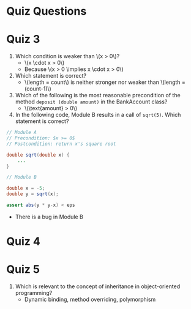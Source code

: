 # Quiz Questions

# Quiz 3
1. Which condition is weaker than \\(x > 0\\)?
    * \\(x \cdot x > 0\\)
    * Because \\(x > 0 \implies x \cdot x > 0\\)
2. Which statement is correct?
    * \\(length = count\\) is neither stronger nor weaker than \\(length = (count-1)\\)
3. Which of the following is the most reasonable precondition of the method `deposit (double amount)` in the BankAccount class?
    * \\(\text{amount} > 0\\)
4. In the following code, Module B results in a call of `sqrt(5)`. Which statement is correct?
```java
// Module A
// Precondition: $x >= 0$
// Postcondition: return x's square root

double sqrt(double x) {
    ...
}
```

```java
// Module B

double x = -5;
double y = sqrt(x);

assert abs(y * y-x) < eps
```
- There is a bug in Module B

# Quiz 4

# Quiz 5
1. Which is relevant to the concept of inheritance in object-oriented programming?
    * Dynamic binding, method overriding, polymorphism